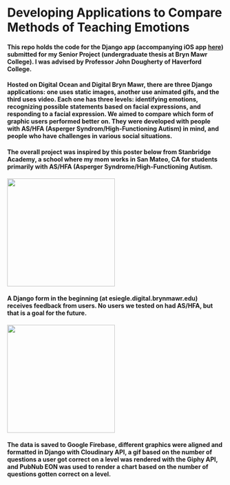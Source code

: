 # Developing Applications to Compare Methods of Teaching Emotions

#### This repo holds the code for the Django app (accompanying iOS app <a href = "https://github.com/elizabethsiegle/ios_teach_emotions">here</a>) submitted for my Senior Project (undergraduate thesis at Bryn Mawr College). I was advised by Professor John Dougherty of Haverford College.

#### Hosted on Digital Ocean and Digital Bryn Mawr, there are three Django applications: one uses static images, another use animated gifs, and the third uses video. Each one has three levels: identifying emotions, recognizing possible statements based on facial expressions, and responding to a facial expression. We aimed to compare which form of graphic users performed better on. They were developed with people with AS/HFA (Asperger Syndrom/High-Functioning Autism) in mind, and people who have challenges in various social situations.

#### The overall project was inspired by this poster below from Stanbridge Academy, a school where my mom works in San Mateo, CA for students primarily with AS/HFA (Asperger Syndrome/High-Functioning Autism.

<img src = "https://user-images.githubusercontent.com/8932430/39555548-09361b3e-4e48-11e8-9e98-aad85d5c0f2e.JPG" width="250">

#### A Django form in the beginning (at esiegle.digital.brynmawr.edu) receives feedback from users. No users we tested on had AS/HFA, but that is a goal for the future.
<img src = "https://user-images.githubusercontent.com/8932430/39555571-357c97b8-4e48-11e8-8821-a8df25eed0ee.png" width="250">



#### The data is saved to Google Firebase, different graphics were aligned and formatted in Django with Cloudinary API, a gif based on the number of questions a user got correct on a level was rendered with the Giphy API, and PubNub EON was used to render a chart based on the number of questions gotten correct on a level.
